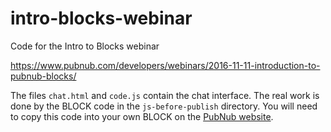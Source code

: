 # intro-blocks-webinar

Code for the Intro to Blocks webinar

https://www.pubnub.com/developers/webinars/2016-11-11-introduction-to-pubnub-blocks/


The files `chat.html` and `code.js` contain the chat interface. The real work is done by the BLOCK code
in the `js-before-publish` directory. You will need to copy this code into your own BLOCK
on the [PubNub website](https://admin.pubnub.com/).

